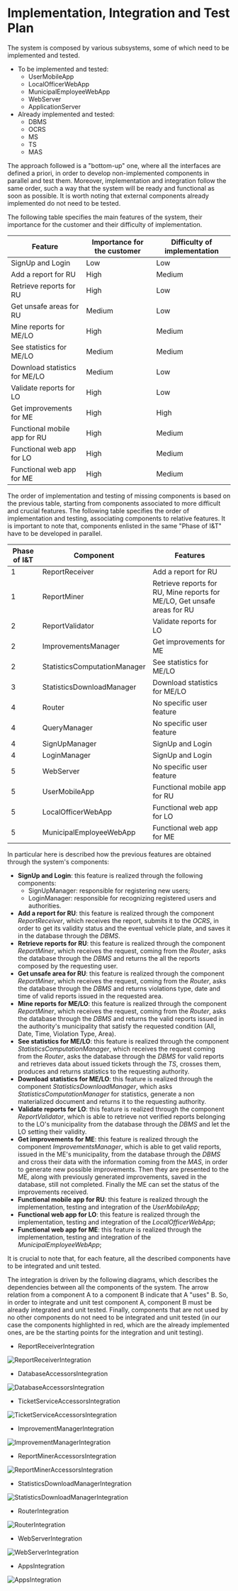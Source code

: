 # Implementation, Integration and Test Plan
The system is composed by various subsystems, some of which need to be implemented and tested. 

* To be implemented and tested:
    * UserMobileApp
    * LocalOfficerWebApp
    * MunicipalEmployeeWebApp
    * WebServer
    * ApplicationServer
* Already implemented and tested:
    * DBMS
    * OCRS
    * MS
    * TS
    * MAS
    
The approach followed is a "bottom-up" one, where all the interfaces are defined a priori, in order to develop non-implemented components in parallel and test them. Moreover, implementation and integration follow the same order, such a way that the system will be ready and functional as soon as possible. 
It is worth noting that external components already implemented do not need to be tested. 

The following table specifies the main features of the system, their importance for the customer and their 
difficulty of implementation. 
   

| Feature | Importance for the customer | Difficulty of implementation |
| ---- | ---- | ---- |
| SignUp and Login | Low | Low |
| Add a report for RU | High | Medium |
| Retrieve reports for RU | High | Low |
| Get unsafe areas for RU | Medium | Low |
| Mine reports for ME/LO | High | Medium |
| See statistics for ME/LO | Medium | Medium |
| Download statistics for ME/LO | Medium | Low |
| Validate reports for LO | High | Low |
| Get improvements for ME | High | High |
| Functional mobile app for RU | High | Medium |
| Functional web app for LO | High | Medium |
| Functional web app for ME | High | Medium |

The order of implementation and testing of missing components is based on the previous table, starting from components associated to more difficult and crucial features. 
The following table specifies the order of implementation and testing, associating components to relative features. 
It is important to note that, components enlisted in the same "Phase of I&T" have to be developed in parallel. 

| Phase of I&T | Component | Features |
| ---- | ---- | ---- |
| 1 | ReportReceiver | Add a report for RU |
| 1 | ReportMiner | Retrieve reports for RU, Mine reports for ME/LO, Get unsafe areas for RU |
| 2 | ReportValidator | Validate reports for LO |
| 2 | ImprovementsManager | Get improvements for ME |
| 2 | StatisticsComputationManager | See statistics for ME/LO |
| 3 | StatisticsDownloadManager | Download statistics for ME/LO |
| 4 | Router | No specific user feature |
| 4 | QueryManager | No specific user feature |
| 4 | SignUpManager | SignUp and Login |
| 4 | LoginManager | SignUp and Login |
| 5 | WebServer | No specific user feature |
| 5 | UserMobileApp | Functional mobile app for RU |
| 5 | LocalOfficerWebApp | Functional web app for LO |
| 5 | MunicipalEmployeeWebApp | Functional web app for ME|

In particular here is described how the previous features are obtained through the system's components:

* **SignUp and Login**: this feature is realized through the following components:
    * SignUpManager: responsible for registering new users;
    * LoginManager: responsible for recognizing registered users and authorities.
* **Add a report for RU**: this feature is realized through the component *ReportReceiver*, which receives the report, submits it to the *OCRS*, in order to get its validity status and the eventual vehicle plate, and saves it in the database through the *DBMS*.
* **Retrieve reports for RU**: this feature is realized through the component *ReportMiner*, which receives the request, coming from the *Router*, asks the database through the *DBMS* and returns the all the reports composed by the requesting user. 
* **Get unsafe area for RU**: this feature is realized through the component *ReportMiner*, which receives the request, coming from the *Router*, asks the database through the *DBMS* and returns violations type, date and time of valid reports issued in the requested area. 
* **Mine reports for ME/LO**: this feature is realized through the component *ReportMiner*, which receives the request, coming from the *Router*, asks the database through the *DBMS* and returns the valid reports issued in the authority's municipality that satisfy the requested condition (All, Date, Time, Violation Type, Area).
* **See statistics for ME/LO**: this feature is realized through the component *StatisticsComputationManager*, which receives the request coming from the *Router*, asks the database through the *DBMS* for valid reports and retrieves data about issued tickets through the *TS*, crosses them, produces and returns statistics to the requesting authority. 
* **Download statistics for ME/LO**: this feature is realized through the component *StatisticsDownloadManager*, which asks *StatisticsComputationManager* for statistics, generate a non materialized document and returns it to the requesting authority. 
* **Validate reports for LO**: this feature is realized through the component *ReportValidator*, which is able to retrieve not verified reports belonging to the LO's municipality from the database through the *DBMS* and let the LO setting their validity. 
* **Get improvements for ME**: this feature is realized through the component *ImprovementsManager*, which is able to get valid reports, issued in the ME's municipality, from the database through the *DBMS* and cross their data with the information coming from the *MAS*, in order to generate new possible improvements. Then they are presented to the ME, along with previously generated improvements, saved in the database, still not completed. Finally the ME can set the status of the improvements received. 
* **Functional mobile app for RU**: this feature is realized through the implementation, testing and integration of the *UserMobileApp*;
* **Functional web app for LO**: this feature is realized through the implementation, testing and integration of the *LocalOfficerWebApp*;
* **Functional web app for ME**: this feature is realized through the implementation, testing and integration of the *MunicipalEmployeeWebApp*;

It is crucial to note that, for each feature, all the described components have to be integrated and unit tested. 

The integration is driven by the following diagrams, which describes the dependencies between all the components of the system. 
The arrow relation from a component A to a component B indicate that A "uses" B. So, in order to integrate and unit test component A, component B must be already integrated and unit tested. Finally, components that are not used by no other components do not need to be
integrated and unit tested (in our case the components highlighted in red, which are the already implemented ones, are be the starting points for the integration and unit testing).

* ReportReceiverIntegration

![ReportReceiverIntegration](images/integrationDependecies/ReportReceiverIntegration.svg) 

* DatabaseAccessorsIntegration

![DatabaseAccessorsIntegration](./images/integrationDependecies/DatabaseAccessorsIntegration.svg) 

* TicketServiceAccessorsIntegration

![TicketServiceAccessorsIntegration](./images/integrationDependecies/TicketServiceAccessorsIntegration.svg) 

* ImprovementManagerIntegration

![ImprovementManagerIntegration](./images/integrationDependecies/ImprovementManagerIntegration.svg) 

* ReportMinerAccessorsIntegration

![ReportMinerAccessorsIntegration](./images/integrationDependecies/ReportMinerAccessorsIntegration.svg) 

* StatisticsDownloadManagerIntegration

![StatisticsDownloadManagerIntegration](./images/integrationDependecies/StatisticsDownloadManagerIntegration.svg) 

* RouterIntegration

![RouterIntegration](./images/integrationDependecies/RouterIntegration.svg) 

* WebServerIntegration

![WebServerIntegration](./images/integrationDependecies/WebServerIntegration.svg) 

* AppsIntegration

![AppsIntegration](./images/integrationDependecies/AppsIntegration.svg)